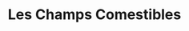 ---
title: "Les Champs Comestibles"
url: /corseul/les-champs-comestibles/
shop: centre de jardinage
---